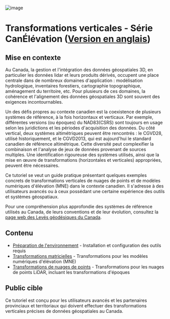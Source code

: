 ![image](https://github.com/user-attachments/assets/7fb631a8-8405-4592-9897-991f8123cd02)
# Transformations verticales - Série CanÉlévation ([Version en anglais](./README.md))

## Mise en contexte

Au Canada, la gestion et l'intégration des données géospatiales 3D, en particulier les données lidar et leurs produits dérivés, occupent une place centrale dans de nombreux domaines d'application : modélisation hydrologique, inventaires forestiers, cartographie topographique, aménagement du territoire, etc. Pour plusieurs de ces domaines, la cohérence et l'alignement des données géospatiales 3D sont souvent des exigences incontournables.

Un des défis propres au contexte canadien est la coexistence de plusieurs systèmes de référence, à la fois horizontaux et verticaux. Par exemple, différentes versions (ou époques) du NAD83(CSRS) sont toujours en usage selon les juridictions et les périodes d'acquisition des données. Du côté vertical, deux systèmes altimétriques peuvent être rencontrés : le CGVD28, utilisé historiquement, et le CGVD2013, qui est aujourd'hui le standard canadien de référence altimétrique. Cette diversité peut complexifier la combinaison et l'analyse de jeux de données provenant de sources multiples. Une identification rigoureuse des systèmes utilisés, ainsi que la mise en œuvre de transformations (horizontales et verticales) appropriées, peuvent être nécessaires.

Ce tutoriel se veut un guide pratique présentant quelques exemples concrets de transformations verticales de nuages de points et de modèles numériques d'élévation (MNE) dans le contexte canadien. Il s'adresse à des utilisateurs avancés ou à ceux possédant une certaine expérience des outils et systèmes géospatiaux.

Pour une compréhension plus approfondie des systèmes de référence utilisés au Canada, de leurs conventions et de leur évolution, consultez la [page web des Levés géodésiques du Canada](https://ressources-naturelles.canada.ca/science-donnees/science-recherche/geomatique/science-recherche-systemes-reference-geodesique).

## Contenu

* [Préparation de l'environnement](./environment_setup_FR.md) - Installation et configuration des outils requis
* [Transformations matricielles](./raster_transformations_FR.md) - Transformations pour les modèles numériques d'élévation (MNE)
* [Transformations de nuages de points](./pointcloud_transformations_FR.md) - Transformations pour les nuages de points LiDAR, incluant les transformations d'époques

## Public cible

Ce tutoriel est conçu pour les utilisateurs avancés et les partenaires provinciaux et territoriaux qui doivent effectuer des transformations verticales précises de données géospatiales au Canada.
